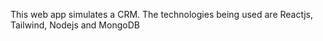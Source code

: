 This web app simulates a CRM. The technologies being used are Reactjs, Tailwind, Nodejs and MongoDB
